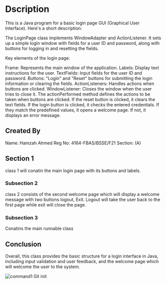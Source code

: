 # Dscription
This is a Java program for a basic login page GUI (Graphical User Interface). Here's a short description:

The LoginPage class implements WindowAdapter and ActionListener. It sets up a simple login window with fields for a user ID and password, along with buttons for logging in and resetting the fields.

Key elements of the login page:

Frame: Represents the main window of the application.
Labels: Display text instructions for the user.
TextFields: Input fields for the user ID and password.
Buttons: "Login" and "Reset" buttons for submitting the login information or clearing the fields.
ActionListeners: Handles actions when buttons are clicked.
WindowListener: Closes the window when the user tries to close it.
The actionPerformed method defines the actions to be taken when buttons are clicked. If the reset button is clicked, it clears the text fields. If the login button is clicked, it checks the entered credentials. If they match the predefined values, it opens a welcome page. If not, it displays an error message.
## Created By
Name: Hamzah Ahmed
Reg No: 4164-FBAS/BSSE/F21
Section: (A)

## Section 1
class 1 will conatin the main login page with its buttons and labels.
### Subsection 2
class 2 consists of the second welcome page which will display a welcome message with two buttons logout, Exit. Logout will take the user back to the first page while exit will close the page.

### Subsection 3
Conatins the main runnable class

## Conclusion
Overall, this class provides the basic structure for a login interface in Java, including input validation and user feedback, and the welcome page which will welcome the user to the system.

![command1](C:\Users\pc\eclipse-workspace\Login_Page\images\command1jpg)
Git init
